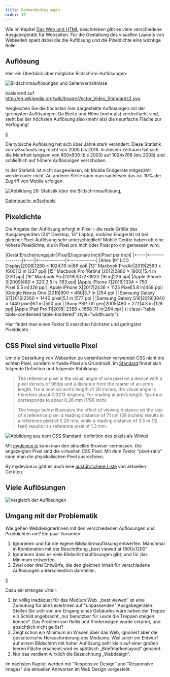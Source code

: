 ```yaml
---
title: Rahmenbedingungen
order: 10
---
```


Wie im Kapitel [Das Web und HTML](/das-web-und-html/) beschrieben gibt es viele verschiedene Ausgabegeräte für Webseiten. Für die Gestaltung des visuellen Layouts von Webseiten spielt dabei die die Auflösung und die Pixeldichte eine wichtige Rolle.

## Auflösung

Hier ein Überblick über mögliche Bildschirm-Auflösungen:

![Bildschirmauflösungen und Seitenverhältnisse](/images/css-layout/Vector_Video_Standards2.svg)

basierend auf http://en.wikipedia.org/wiki/Image:Vector_Video_Standards2.svg

Vergleichen Sie die höchsten hier dargestellte Auflösungen mit der geringsten Auflösungen. Da Breite und Höhe (mehr als) verdreifacht sind, steht bei der höchsten Auflösung also (mehr als) die neunfache Fläche zur Verfügung!

§

Die typische Auflösung hat sich über Jahre stark verändert. Diese Statistik
von w3schools.org reicht von 2000 bis 2018. In diesem Zeitraum hat sich die Mehrheit langsam von 800x600 (bis 2003) auf 1024x768 (bis 2008) und schließlich auf höhere Auflösungen verschoben.

In der Statistik ist nicht ausgewiesen, ob Mobile Endgeräte mitgezählt werden oder nicht.
An anderer Stelle kann man nachlesen das ca. 10% der Zugriff von Mobile erfolgen.

![Abbildung 26: Statistik über die Bildschirmauflösung,](/images/css-layout/display-stats.png)

[Datenquelle: w3schools](http://www.w3schools.com/browsers/browsers_display.asp)

## Pixeldichte

Die Angabe der Auflösung erfolgt in Pixel – die reale Größe des Ausgabegerätes (24“ Desktop, 13“ Laptop, mobiles Endgerät) ist bei gleicher Pixel-Auflösung sehr unterschiedlich! Mobile Geräte haben oft eine höhere Pixeldichte, die in Pixel pro Inch oder Pixel pro cm gemessen wird.

|Gerät|Erscheinungsjahr|Pixel|Diagonale Inch|Pixel per Inch|
|+----|+---------------|+----|+-------------|+-------------|
|Altes 19” LCD Display|2008|1280 × 1024|19 in|86 ppi|
|13” Macbook Pro/Air|2019|2560 x 1600|13 in |227 ppi|
|15” Macbook Pro 'Retina'|2012|2880 × 1800|15.4 in |220 ppi|
|16” Macbook Pro|2019|3072×1920 |16 in|226 ppi|
|Apple iPhone 3|2009|480 × 320|3.5 in |163 ppi|
|Apple iPhone 7|2016|1334 × 750 Pixel|5.5 in|326 ppi|
|Apple iPhone X|2017|2436 × 1125 Pixel|5.8 in|458 ppi|
|Google Nexus One |2010|800 × 480|3.7 in |254 ppi |
|Samsung Galaxy S7|2016|2560 × 1440 pixel|5.1 in |577 ppi |
|Samsung Galaxy S10|2019|3040 × 1440 pixel|6.1 in |550 ppi |
|Sony PSP 7th gen|2005|480 × 272|4.3 in |128 ppi|
|Apple iPad Pro 11|2018| 2388 x 1668 |11 in|264 ppi |
{: class="table table-condensed table-bordered" style="width:auto"}

Hier findet man einen Faktor 6 zwischen höchster und geringster Pixeldichte.

## CSS Pixel sind virtuelle Pixel

Um die Gestaltung von Webseiten zu vereinfachen verwendet CSS nicht die echten
Pixel, sondern virtuelle Pixel als Grundmaß. Im [Standard](https://drafts.csswg.org/css-values-3/#px) findet sich folgende
Definition und folgende Abbildung:

> The reference pixel is the visual angle of one pixel on a device with a pixel density of 96dpi and a distance from
> the reader of an arm’s length. For a nominal arm’s length of 28 inches, the visual angle is therefore about
> 0.0213 degrees. For reading at arm’s length, 1px thus corresponds to about 0.26 mm (1/96 inch).
>
> The image below illustrates the effect of viewing distance on the size of a reference pixel: a reading distance
> of 71 cm (28 inches) results in a reference pixel of 0.26 mm, while a reading distance of 3.5 m (12 feet)
> results in a reference pixel of 1.3 mm.

![Abbildung aus dem CSS Standard: definition des pixels als Winkel](/images/css-layout/pixel.png)

Mit [mydevice.io](https://www.mydevice.io/) kann man den aktuellen Browser
vermessen. Die angezeigten Pixel sind die virtuellen CSS Pixel. Mit dem Faktor "pixel-ratio" kann man
die physikalischen Pixel ausrechnen.

By mydevice.io gibt es auch eine [ausführlichere Liste](https://www.mydevice.io/#compare-devices) von aktuellen
Geräten.

## Viele Auflösungen

![Vergleich der Auflösungen](/images/resolutions.jpg)

## Umgang mit der Problematik

Wie gehen WebdesignerInnen mit den verschiedenen Auflösungen und Pixeldichten um? Ein paar Varianten:

1.  Ignorieren und für die eigene Bildschirmauflösung entwerfen. Manchmal in Kombination mit der Beschriftung „best viewed at 1600x1200“
2.  Ignorieren dass es viele Bildschirmauflösungen gibt, und für das Minimum entwerfen.
3.  Zwei oder drei Entwürfe, die den gleichen Inhalt für verschiedene Auflösungen unterschiedlich darstellen.

§

Dazu ein strenges Urteil:

1.  ist völlig inadäquat für das Medium Web. „best viewed“ ist eine Zumutung für alle LeserInnen auf "unpassenden" Ausgabegeräten. Stellen Sie sich vor, am Eingang eines Gebäudes wäre neben der Treppe ein Schild angebracht „nur benutzbar für Leute die Treppen steigen können“. Das Problem von Rollis und Kinderwägen wurde erkannt, und absichtlich nicht gelöst?
2.  Zeigt schon ein Minimum an Wissen über das Web, ignoriert aber die gestalterische Herausforderung des Mediums. Weil solch ein Entwurf auf einem Bildschirm mit hoher Auflösung sehr klein auf einer großen leeren Fläche erscheint wird es spöttisch „Briefmarkenlayout“ genannt.
3.  Nur das verdient wirklich die Bezeichnung „Webdesign“.

Im nächsten Kapitel werden mit "Responsive Design" und "Responsive Images" die aktuellen
Antworten im Web Design vorgestellt.

